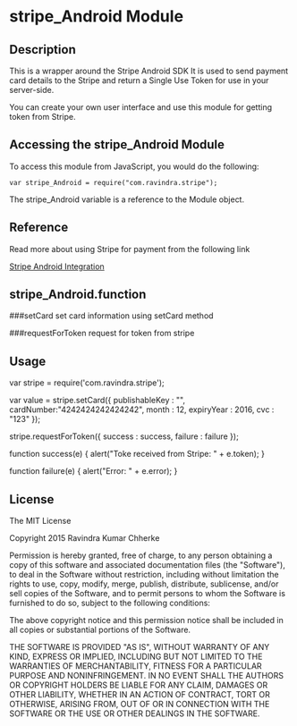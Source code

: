 # stripe_Android Module

## Description

This is a wrapper around the Stripe Android SDK It is used to send payment card details to the Stripe  and 
return a Single Use Token for use in your server-side.

You can create your own user interface and use this module for getting token from Stripe.



## Accessing the stripe_Android Module

To access this module from JavaScript, you would do the following:

    var stripe_Android = require("com.ravindra.stripe");

The stripe_Android variable is a reference to the Module object.

## Reference

Read more about using Stripe for payment from the following link

[Stripe Android Integration](https://stripe.com/docs/mobile/android)


## stripe_Android.function

###setCard
set card information using setCard method

###requestForToken
request for token from stripe 

## Usage

var stripe = require('com.ravindra.stripe');


var value = stripe.setCard({
	publishableKey : "<YOUR PUBLISHABLE KEY>",
	cardNumber:"4242424242424242",
	month : 12,
	expiryYear : 2016,
	cvc : "123"
});


 
stripe.requestForToken({
	success : success,
	failure : failure
});


function success(e) {
	alert("Toke received from Stripe: " + e.token);
}

 
function failure(e) {
	alert("Error: " + e.error);
}


## License

The MIT License

Copyright 2015 Ravindra Kumar Chherke

Permission is hereby granted, free of charge, to any person obtaining a copy
of this software and associated documentation files (the "Software"), to deal
in the Software without restriction, including without limitation the rights
to use, copy, modify, merge, publish, distribute, sublicense, and/or sell
copies of the Software, and to permit persons to whom the Software is
furnished to do so, subject to the following conditions:

The above copyright notice and this permission notice shall be included in
all copies or substantial portions of the Software.

THE SOFTWARE IS PROVIDED "AS IS", WITHOUT WARRANTY OF ANY KIND, EXPRESS OR
IMPLIED, INCLUDING BUT NOT LIMITED TO THE WARRANTIES OF MERCHANTABILITY,
FITNESS FOR A PARTICULAR PURPOSE AND NONINFRINGEMENT. IN NO EVENT SHALL THE
AUTHORS OR COPYRIGHT HOLDERS BE LIABLE FOR ANY CLAIM, DAMAGES OR OTHER
LIABILITY, WHETHER IN AN ACTION OF CONTRACT, TORT OR OTHERWISE, ARISING FROM,
OUT OF OR IN CONNECTION WITH THE SOFTWARE OR THE USE OR OTHER DEALINGS IN
THE SOFTWARE.